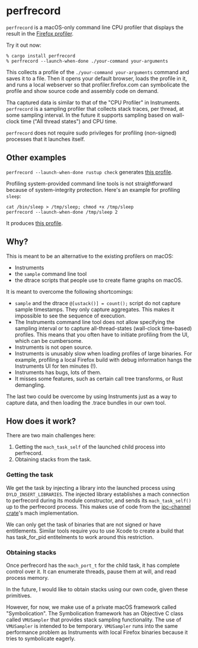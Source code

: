 # perfrecord

`perfrecord` is a macOS-only command line CPU profiler that displays the result
in the [Firefox profiler](https://profiler.firefox.com/).

Try it out now:

```
% cargo install perfrecord
% perfrecord --launch-when-done ./your-command your-arguments
```

This collects a profile of the `./your-command your-arguments` command and saves it to a file. Then it opens
your default browser, loads the profile in it, and runs a local webserver so that profiler.firefox.com
can symbolicate the profile and show source code and assembly code on demand.

Tha captured data is similar to that of the "CPU Profiler" in Instruments.
`perfrecord` is a sampling profiler that collects stack traces, per thread, at some sampling interval.
In the future it supports sampling based on wall-clock time ("All thread states") and CPU time.

`perfrecord` does not require sudo privileges for profiling (non-signed) processes that it launches itself.

## Other examples

`perfrecord --launch-when-done rustup check` generates [this profile](https://deploy-preview-2556--perf-html.netlify.app/public/7c64cd279d674a29ae445a4eb3b7e046748083da/calltree/?globalTrackOrder=0-1-2-3-4-5-6-7&thread=5&timelineType=stack&v=4).

Profiling system-provided command line tools is not straightforward because of system-integrity protection.
Here's an example for profiling `sleep`:

```
cat /bin/sleep > /tmp/sleep; chmod +x /tmp/sleep
perfrecord --launch-when-done /tmp/sleep 2
```

It produces [this profile](https://deploy-preview-2556--perf-html.netlify.app/public/ffc4c3a15a6da64c1e6b7ecdc7d4ffc37d41c032/calltree/?globalTrackOrder=0&thread=0&timelineType=stack&v=4).


## Why?

This is meant to be an alternative to the existing profilers on macOS:

 - Instruments
 - the `sample` command line tool
 - the dtrace scripts that people use to create flame graphs on macOS.

It is meant to overcome the following shortcomings:

 - `sample` and the dtrace `@[ustack()] = count();` script do not capture sample timestamps. They only capture aggregates. This makes it impossible to see the sequence of execution.
 - The Instruments command line tool does not allow specifying the sampling interval or to capture all-thread-states (wall-clock time-based) profiles. This means that you often have to initiate profiling from the UI, which can be cumbersome.
 - Instruments is not open source.
 - Instruments is unusably slow when loading profiles of large binaries. For example, profiling a local Firefox build with debug information hangs the Instruments UI for ten minutes (!).
 - Instruments has bugs, lots of them.
 - It misses some features, such as certain call tree transforms, or Rust demangling.

The last two could be overcome by using Instruments just as a way to capture data, and then loading the .trace bundles in our own tool.

## How does it work?

There are two main challenges here:

 1. Getting the `mach_task_self` of the launched child process into perfrecord.
 2. Obtaining stacks from the task.

### Getting the task

We get the task by injecting a library into the launched process using `DYLD_INSERT_LIBRARIES`.
The injected library establishes a mach connection to perfrecord during its module constructor,
and sends its `mach_task_self()` up to the perfrecord process.
This makes use of code from the [ipc-channel crate](https://github.com/servo/ipc-channel/)'s
mach implementation.

We can only get the task of binaries that are not signed or have entitlements.
Similar tools require you to use Xcode to create a build that has task_for_pid
entitelments to work around this restriction.

### Obtaining stacks

Once perfrecord has the `mach_port_t` for the child task, it has complete control over it.
It can enumerate threads, pause them at will, and read process memory.

In the future, I would like to obtain stacks using our own code, given these primitives.

However, for now, we make use of a private macOS framework called "Symbolication".
The Symbolication framework has an Objective C class called `VMUSampler` that provides
stack sampling functionality.
The use of `VMUSampler` is intended to be temporary. `VMUSampler` runs into the same
performance problem as Instruments with local Firefox binaries because it tries to
symbolicate eagerly.
